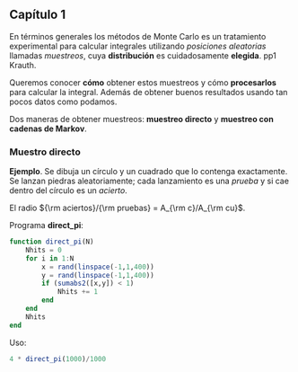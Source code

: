 ## Capítulo 1 ##

En términos generales los métodos de Monte Carlo
es un tratamiento experimental para calcular
integrales utilizando *posiciones aleatorias*
llamadas *muestreos*, cuya **distribución**
es cuidadosamente **elegida**. pp1 Krauth.

Queremos conocer **cómo** obtener estos muestreos y
cómo **procesarlos** para calcular la integral. Además
de obtener buenos resultados usando tan pocos
datos como podamos.

Dos maneras de obtener muestreos: **muestreo directo**
y **muestreo con cadenas de Markov**.

### Muestro directo ###

**Ejemplo**. Se dibuja un círculo y un cuadrado
que lo contenga exactamente. Se lanzan piedras
aleatoriamente; cada lanzamiento es una *prueba*
y si cae dentro del círculo es un *acierto*.

El radio ${\rm aciertos}/{\rm pruebas} = A_{\rm c}/A_{\rm cu}$.

Programa __direct_pi__:

```julia
function direct_pi(N)
    Nhits = 0
    for i in 1:N
        x = rand(linspace(-1,1,400))
        y = rand(linspace(-1,1,400))
        if (sumabs2([x,y]) < 1)
            Nhits += 1
        end
    end
    Nhits
end
```

Uso:


```julia
4 * direct_pi(1000)/1000
```
